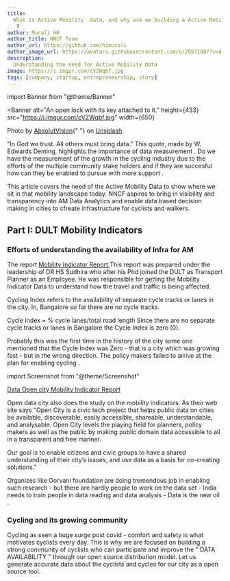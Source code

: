 ```yaml
---
title:
  What is Active Mobility  data, and why are we building a Active Mobility database and trends in Active Mobility
   ?
author: Murali HR
author_title: NNCF Team
author_url: https://github.com/himurali
author_image_url: https://avatars.githubusercontent.com/u/20871807?v=4
description:
  Understanding the need for Active Mobility Data
image: https://i.imgur.com/cVZWqbf.jpg
tags: [company, startup, entrepreneurship, story]
---
```


import Banner from "@theme/Banner"

<Banner
  alt="An open lock with its key attached to it."
  height={433}
  src="https://i.imgur.com/cVZWqbf.jpg"
  width={650}
>
  Photo by <a href="https://unsplash.com/photos/uCMKx2H1Y38">AbsolutVision</a>{" "}
  on <a href="https://unsplash.com">Unsplash</a>
</Banner>

”In God we trust. All others must bring data.” This quote, made by W. Edwards Deming, highlights the  importance of data measurement .
Do we have the measurement of the growth in the cycling industry due to the efforts of the multiple community stake holders 
and if they are succesful how can they be enabled to pursue with more support .

This article covers the need of the Active Mobility Data  to  show where we sit in that mobility landscape today.
NNCF aspires to bring in visibility and transparency into AM Data Analytics and enable data based decision making in cities to cfreate infrastructure for cyclists and walkers.


<!--truncate-->

## Part I: DULT Mobility Indicators

### Efforts of understanding the availability of Infra for AM

The report 
<a href="https://dult.karnataka.gov.in/uploads/media_to_upload1632382241.pdf"> Mobility Indicator Report </a> This report was prepared under the leadership of DR HS Sudhira who after his Phd joined the DULT as Transport Planner as an Employee. He was responsible for getting the 
Mobility Indicator Data to understand how the travel and traffic is being affected.

Cycling Index refers to the availability of separate cycle tracks or lanes
in the city. In, Bangalore so far there are no cycle tracks. 


Cycle Index = % cycle lanes/total road length
Since there are no separate cycle tracks or lanes in Bangalore the Cycle
Index is zero (0).

Probably this was the first time in the history of the city some one mentioned that the Cycle Index was Zero - that is a city which was growing fast - but in the wrong direction. The policy makers failed to arrive at the plan for enabling cycling . 

import Screenshot from "@theme/Screenshot"

<Screenshot
  alt="AAPL stock price over the last 5 years"
  height={284}
  src="https://i.imgur.com/SjaZhq9.png"
  title="Foot path availability in Bangalore!"
  width={650}
/>


<a href="https://data.opencity.in/dataset/bengaluru-mobility-indicators/resource/bengaluru-zone-wise-mobility-indicators---2011">

Data Open city Mobility Indicator Report 
</a>

Open data city also does the study on the mobility indicators. As their web site says 
"Open City is a civic tech project that helps public data on cities be available, discoverable, easily accessible, shareable, understandable, and analysable. Open City levels the playing field for planners, policy makers as well as the public by making public domain data accessible to all in a transparent and free manner.

Our goal is to enable citizens and civic groups to have a shared understanding of their city’s issues, and use data as a basis for co-creating solutions."

Organizes like Oorvani foundation are doing tremendous job in enabling such research - but there are hardly people to work on the data set - 
India needs to train people in data reading and data analysis - Data is the new oil .

<Screenshot
  alt="Example of time-series data use cases"
  height={427}
  src="https://i.imgur.com/23hRvYZ.png"
  title="Mobility Indicators"
  width={650}
/>


### Cycling  and its growing community

Cycling as seen a huge surge post covid - comfort and safety is  what motivates cyclists every day.
 This
is why we are focused on building a strong community of cyclists  who can
participate and improve the " DATA AVAILABILITY " through our open source distribution model.
Let us generate accurate data about the cyclists and cycles for our city as a open source tool.

